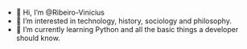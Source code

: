 - 👋 Hi, I’m @Ribeiro-Vinicius
- 👀 I’m interested in technology, history, sociology and philosophy.
- 🌱 I’m currently learning Python and all the basic things a developer should know.

<!---
Ribeiro-Vinicius/Ribeiro-Vinicius is a ✨ special ✨ repository because its `README.md` (this file) appears on your GitHub profile.
You can click the Preview link to take a look at your changes.
--->
